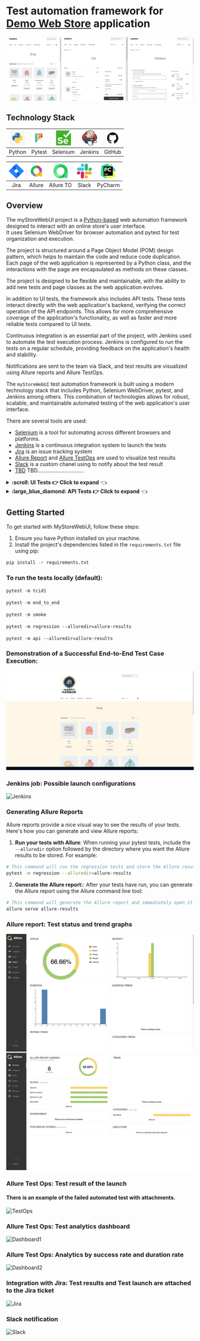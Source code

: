 # Test automation framework for [Demo Web Store](http://happyharbor.com) application







![logo.png](src/readme_page_media/logo/Logo.png)


## Technology Stack

| <a href="https://www.python.org/"><img src="src/readme_page_media/logo/Python.png" width="40" height="40"  alt="Python"/></a> | <a href="https://docs.pytest.org/en/8.0.x/contents.html"><img src="src/readme_page_media/logo/Pytest.png" width="40" height="40"  alt="Pytest"/></a> | <a href="https://www.selenium.dev/"><img src="src/readme_page_media/logo/Selenium.png" width="40" height="40"  alt="selenium"/></a> | <a href="https://www.jenkins.io/"><img src="src/readme_page_media/logo/Jenkins.png" width="40" height="40"  alt="jenkins"/></a> | <a href="https://github.com/"><img src="src/readme_page_media/logo/GitHub.png" width="40" height="40"  alt="GitHub"/></a> |
|:-----------------------------------------------------------------------------------------------------------------------------:|:----------------------------------------------------------------------------------------------------------------------------------------------------:| :---------: | :---------: |:----------------------------------------------------------------------------------------------------------------------------------:|
|                                                            Python                                                             |                                       Pytest                                                                                                       | Selenium | Jenkins |                                                              GitHub                                                               |

| <a href="https://www.atlassian.com/software/jira"><img src="src/readme_page_media/logo/Jira.png" width="40" height="40"  alt="Jira"/></a> | <a href="https://allurereport.org/"><img src="src/readme_page_media/logo/Allure.png" width="40" height="40"  alt="Allure"/></a> |<a href="https://docs.qameta.io/allure-testops//"><img src="src/readme_page_media/logo/AllureTO.png" width="40" height="40"  alt="AllureTestOps"/></a> | <a href="https://slack.com/"><img src="src/readme_page_media/logo/Slack.png" width="40" height="40"  alt="Slack"/></a> | <a href="https://www.jetbrains.com/pycharm/"><img src="src/readme_page_media/logo/PyCharm.png" width="40" height="40"  alt="PyCharm"/></a> |
| :---------: | :---------: | :---------: | :---------: | :---------: |
| Jira | Allure | Allure TO | Slack | PyCharm |

## Overview
The myStoreWebUI project is a [Python-based](https://www.python.org/) web automation framework designed to interact with an online store's user interface.   
It uses Selenium WebDriver for browser automation and pytest for test organization and execution.  

The project is structured around a Page Object Model (POM) design pattern, which helps to maintain the code and reduce code duplication.                    
Each page of the web application is represented by a Python class, and the interactions with the page are encapsulated as methods on these classes.

The project is designed to be flexible and maintainable, with the ability to add new tests and page classes as the web application evolves.

In addition to UI tests, the framework also includes API tests. These tests interact directly with the web application's backend, verifying the correct operation of the API endpoints. This allows for more comprehensive coverage of the application's functionality, as well as faster and more reliable tests compared to UI tests.

Continuous integration is an essential part of the project, with Jenkins used to automate the test execution process. Jenkins is configured to run the tests on a regular schedule, providing feedback on the application's health and stability.

Notifications are sent to the team via Slack, and test results are visualized using Allure reports and Allure TestOps.





The `myStoreWebUI` test automation framework is built using a modern technology stack that includes Python, Selenium WebDriver, pytest, and Jenkins among others. This combination of technologies allows for robust, scalable, and maintainable automated testing of the web application's user interface.




There are several tools are used:

* [Selenium](https://www.selenium.dev/) is a tool for automating across different browsers and platforms.
* [Jenkins](https://www.jenkins.io/) is a continuous integration system to launch the tests
* [Jira](https://www.atlassian.com/software/jira) is an issue tracking system
* [Allure Report](http://allure.qatools.ru) and [Allure TestOps](https://docs.qameta.io/allure-testops/) are used to visualize test results
* [Slack](https://slack.com/) is a custom chanel using to notify about the test result
* [TBD](https://slack.com/) TBD...............................


<details>
  <summary><b>:scroll: UI Tests  👉   Click to expand</b>  👈</summary>

:scroll: tcid1 @ Login @ Register a new user \
Objective: Register a new user and verify that the user is successfully registered. 

:scroll: tcid2 @ Login @ Login with existing user \
Objective: Login with an existing user and verify that the user is successfully logged in.

:scroll: tcid3 @ Login @ Login with non-existing user \
Objective: Login with a non-existing user and verify that the login fails with the correct error message.

:scroll: tcid4 @ Search @ Search for a product \
Objective: Search for a product using the search bar and verify that the search results are displayed correctly.

:scroll: tcid5 @ Cart @ Remove product from cart \
Objective: Add a product to the cart, then remove it, and verify that the cart is empty.

:scroll: tcid6 @ Cart @ Update product quantity in cart \
Objective: Increase and decrease the quantity of an existing product in the cart and verify if the cart updates with the correct total price and quantity.

:scroll: tcid7 @ Cart @ TBD \
Objective: TBD

:scroll: tcid15 @ End to end @ Order process with the application of a discount coupon as guest user \
Objective: Add a product to the cart, apply a discount coupon, and complete the order as a guest user.

:scroll: tcid16 @ End to end @ TBD  \
Objective: TBD

</details>


<details>
  <summary><b> :large_blue_diamond: API Tests  👉 Click to expand</b>  👈</summary>

:large_blue_diamond: tcid20 @ API @ Add product to cart with API \
Objective: Add a product to the cart using the API and verify that the product is added successfully.

:large_blue_diamond: tcid21 @ API @TBD \  
Objective: TBD

</details>


## Getting Started


To get started with MyStoreWebUI, follow these steps:

1. Ensure you have Python installed on your machine.
2. Install the project's dependencies listed in the `requirements.txt` file using pip:

```bash
pip install -r requirements.txt
```


### To run the tests locally (default):

```
pytest -m tcid1

pytest -m end_to_end

pytest -m smoke

pytest -m regression --alluredir=allure-results

pytest -m api --alluredir=allure-results
```

### Demonstration of a Successful End-to-End Test Case Execution:
![Selenium](src/readme_page_media/video/test_e2e.gif)

### Jenkins job: Possible launch configurations
![Jenkins](./images/jenkins.png)


### Generating Allure Reports
Allure reports provide a nice visual way to see the results of your tests. Here's how you can generate and view Allure reports:

1. **Run your tests with Allure**: When running your pytest tests, include the `--alluredir` option followed by the directory where you want the Allure results to be stored. For example:
```bash
# This command will run the regression tests and store the Allure results in the allure-results directory.
pytest -m regression --alluredir=allure-results
```
2. **Generate the Allure report:**:  After your tests have run, you can generate the Allure report using the Allure command line tool:
```bash
# This command will generate the Allure report and immediately open it in your default web browser.
allure serve allure-results
```

### Allure report: Test status and trend graphs
![Allure1](src/readme_page_media/images/allure_grapths.png)
![Allure2](src/readme_page_media/images/allure_report.png)

### Allure Test Ops: Test result of the launch
#### There is an example of the failed automated test with attachments.
![TestOps](./images/failed_test.png)

### Allure Test Ops: Test analytics dashboard
![Dashboard1](./images/Overview.png)

### Allure Test Ops: Analytics by success rate and duration rate 
![Dashboard2](./images/Automatio-types.png)

### Integration with Jira: Test results and Test launch are attached to the Jira ticket
![Jira](./images/jira-ticket.png)

### Slack notification
![Slack](./images/slack.png)

